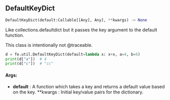 ## DefaultKeyDict
```python
DefaultKeyDict(default:Callable[[Any], Any], **kwargs) -> None
```
Like collections.defaultdict but it passes the key argument to the default function.

This class is intentionally not @traceable.

```python
d = fe.util.DefaultKeyDict(default=lambda x: x+x, a=4, b=6)
print(d["a"])  # 4
print(d["c"])  # "cc"
```


#### Args:

* **default** :  A function which takes a key and returns a default value based on the key.
 **kwargs :  Initial key/value pairs for the dictionary.